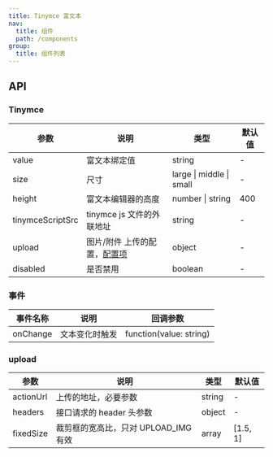 ```yaml
---
title: Tinymce 富文本
nav:
  title: 组件
  path: /components
group:
  title: 组件列表
---
```


## API

### Tinymce

| 参数             | 说明                                    | 类型                     | 默认值 |
| ---------------- | --------------------------------------- | ------------------------ | ------ |
| value            | 富文本绑定值                            | string                   | -      |
| size             | 尺寸                                    | large \| middle \| small | -      |
| height           | 富文本编辑器的高度                      | number \| string         | 400    |
| tinymceScriptSrc | tinymce js 文件的外联地址               | string                   | -      |
| upload           | 图片/附件 上传的配置，[配置项](#upload) | object                   | -      |
| disabled         | 是否禁用                                | boolean                  | -      |

### 事件

| 事件名称 | 说明           | 回调参数                |
| -------- | -------------- | ----------------------- |
| onChange | 文本变化时触发 | function(value: string) |

### upload

| 参数      | 说明                                 | 类型   | 默认值   |
| --------- | ------------------------------------ | ------ | -------- |
| actionUrl | 上传的地址，必要参数                 | string | -        |
| headers   | 接口请求的 header 头参数             | object | -        |
| fixedSize | 裁剪框的宽高比，只对 UPLOAD_IMG 有效 | array  | [1.5, 1] |
